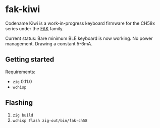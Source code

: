 # fak-kiwi

Codename Kiwi is a work-in-progress keyboard firmware for the CH58x series under the [FAK](https://github.com/semickolon/fak) family.

Current status: Bare minimum BLE keyboard is now working. No power management. Drawing a constant 5-6mA.

## Getting started

Requirements:
- `zig` 0.11.0
- `wchisp`

## Flashing

1. `zig build`
2. `wchisp flash zig-out/bin/fak-ch58`
